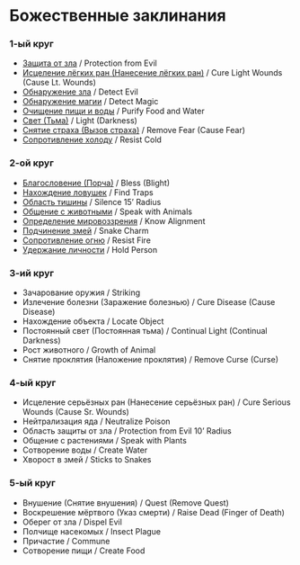# Божественные заклинания

### 1-ый круг

- [Защита от зла](divine-spells/protection-from-evil.md) / Protection from Evil
- [Исцеление лёгких ран (Нанесение лёгких ран)](divine-spells/cure-light-wounds.md) / Cure Light Wounds (Cause Lt. Wounds)
- [Обнаружение зла](divine-spells/detect-evil.md) / Detect Evil
- [Обнаружение магии](divine-spells/detect-magic.md) / Detect Magic
- [Очищение пищи и воды](divine-spells/purify-food-and-water.md) / Purify Food and Water
- [Свет (Тьма)](divine-spells/light.md) / Light (Darkness)
- [Снятие страха (Вызов страха)](divine-spells/remove-fear.md) / Remove Fear (Cause Fear)
- [Сопротивление холоду](divine-spells/resist-cold.md) / Resist Cold

### 2-ой круг

- [Благословение (Порча)](divine-spells/bless.md) / Bless (Blight)
- [Нахождение ловушек](divine-spells/find-traps.md) / Find Traps
- [Область тишины](divine-spells/silence.md) / Silence 15’ Radius
- [Общение с животными](divine-spells/speak-with-animals.md) / Speak with Animals
- [Определение мировоззрения](divine-spells/know-alignment.md) / Know Alignment
- [Подчинение змей](divine-spells/snake-charm.md) / Snake Charm
- [Сопротивление огню](divine-spells/resist-fire.md) / Resist Fire
- [Удержание личности](divine-spells/hold-person.md) / Hold Person

### 3-ий круг

- Зачарование оружия / Striking
- Излечение болезни (Заражение болезнью) / Cure Disease (Cause Disease)
- Нахождение объекта / Locate Object
- Постоянный свет (Постоянная тьма) / Continual Light (Continual Darkness)
- Рост животного / Growth of Animal
- Снятие проклятия (Наложение проклятия) / Remove Curse (Curse)

### 4-ый круг

- Исцеление серьёзных ран (Нанесение серьёзных ран) / Cure Serious Wounds (Cause Sr. Wounds)
- Нейтрализация яда / Neutralize Poison
- Область защиты от зла / Protection from Evil 10’ Radius
- Общение с растениями / Speak with Plants
- Сотворение воды / Create Water
- Хворост в змей / Sticks to Snakes

### 5-ый круг

- Внушение (Снятие внушения) / Quest (Remove Quest)
- Воскрешение мёртвого (Указ смерти) / Raise Dead (Finger of Death)
- Оберег от зла / Dispel Evil
- Полчище насекомых / Insect Plague
- Причастие / Commune
- Сотворение пищи / Create Food